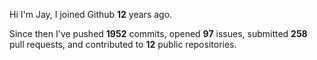 Hi I'm Jay, I joined Github **12** years ago.

Since then I've pushed **1952** commits, opened **97** issues, submitted **258** pull requests, and contributed to **12** public repositories.
